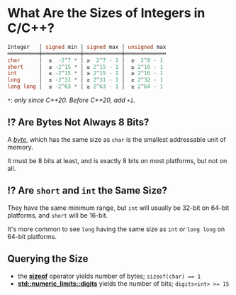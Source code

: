 # What Are the Sizes of Integers in C/C++?

```cpp
Integer   │ signed min │ signed max │ unsigned max
══════════╪════════════╪════════════╪═════════════
char      │  ≤  -2^7 * │ ≥  2^7 - 1 │  ≥  2^8 - 1
short     │  ≤ -2^15 * │ ≥ 2^15 - 1 │  ≥ 2^16 - 1
int       │  ≤ -2^15 * │ ≥ 2^15 - 1 │  ≥ 2^16 - 1
long      │  ≤ -2^31 * │ ≥ 2^31 - 1 │  ≥ 2^32 - 1
long long │  ≤ -2^63 * │ ≥ 2^63 - 1 │  ≥ 2^64 - 1
```
`*`: *only since C++20. Before C++20, add `+1`.*

<!-- inline -->
## :interrobang: Are Bytes Not Always 8 Bits?
A *[byte](https://eel.is/c++draft/intro.memory#def:byte)*, which has the same size as `char` is the
smallest addressable unit of memory.

It must be 8 bits at least, and is exactly 8 bits on
most platforms, but not on all.

<!-- inline -->
## :interrobang: Are `short` and `int` the Same Size?
They have the same minimum range, but `int` will usually
be 32-bit on 64-bit platforms, and `short` will be 16-bit.

It's more common to see `long` having the same size as `int`
or `long long` on 64-bit platforms.

## Querying the Size
- the **[sizeof](https://en.cppreference.com/w/cpp/language/sizeof)** operator yields number of bytes; `sizeof(char) == 1`
- **[std::numeric_limits::digits](https://en.cppreference.com/w/cpp/types/numeric_limits/digits)** yields the number of bits; `digits<int> >= 15`
